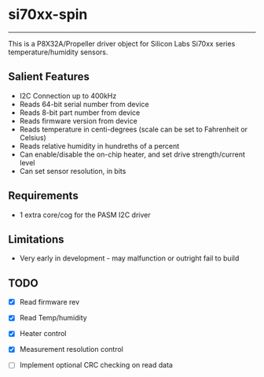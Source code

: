 # si70xx-spin 
-------------

This is a P8X32A/Propeller driver object for Silicon Labs Si70xx series temperature/humidity sensors.

## Salient Features

* I2C Connection up to 400kHz
* Reads 64-bit serial number from device
* Reads 8-bit part number from device
* Reads firmware version from device
* Reads temperature in centi-degrees (scale can be set to Fahrenheit or Celsius)
* Reads relative humidity in hundreths of a percent
* Can enable/disable the on-chip heater, and set drive strength/current level
* Can set sensor resolution, in bits

## Requirements

* 1 extra core/cog for the PASM I2C driver

## Limitations

* Very early in development - may malfunction or outright fail to build

## TODO

- [x] Read firmware rev
- [x] Read Temp/humidity
- [x] Heater control
- [x] Measurement resolution control
- [ ] Implement optional CRC checking on read data


